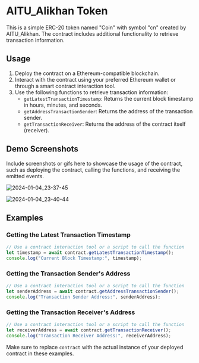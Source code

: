 # AITU_Alikhan Token

This is a simple ERC-20 token named "Coin" with symbol "cn" created by AITU_Alikhan. The contract includes additional functionality to retrieve transaction information.

## Usage

1. Deploy the contract on a Ethereum-compatible blockchain.
2. Interact with the contract using your preferred Ethereum wallet or through a smart contract interaction tool.
3. Use the following functions to retrieve transaction information:
   - `getLatestTransactionTimestamp`: Returns the current block timestamp in hours, minutes, and seconds.
   - `getAddressTransactionSender`: Returns the address of the transaction sender.
   - `getTransactionReceiver`: Returns the address of the contract itself (receiver).

## Demo Screenshots

Include screenshots or gifs here to showcase the usage of the contract, such as deploying the contract, calling the functions, and receiving the emitted events.

![2024-01-04_23-37-45](https://github.com/AlikhanSagatbekov/Assignment-1.BT/assets/129541689/844d1275-3af8-442a-ae45-7a4677835315)

![2024-01-04_23-40-44](https://github.com/AlikhanSagatbekov/Assignment-1.BT/assets/129541689/6ef18e13-7a09-4db1-a92f-d24754ddef4f)


## Examples

### Getting the Latest Transaction Timestamp

```javascript
// Use a contract interaction tool or a script to call the function
let timestamp = await contract.getLatestTransactionTimestamp();
console.log("Current Block Timestamp:", timestamp);
```

### Getting the Transaction Sender's Address

```javascript
// Use a contract interaction tool or a script to call the function
let senderAddress = await contract.getAddressTransactionSender();
console.log("Transaction Sender Address:", senderAddress);
```

### Getting the Transaction Receiver's Address

```javascript
// Use a contract interaction tool or a script to call the function
let receiverAddress = await contract.getTransactionReceiver();
console.log("Transaction Receiver Address:", receiverAddress);
```

Make sure to replace `contract` with the actual instance of your deployed contract in these examples.
